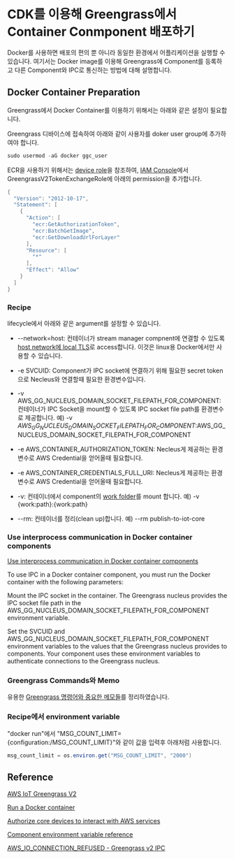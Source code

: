 # CDK를 이용해 Greengrass에서 Container Conmponent 배포하기 

Docker를 사용하면 배포의 편의 뿐 아니라 동일한 환경에서 어플리케이션을 실행할 수 있습니다. 여기서는 Docker image를 이용해 Greengrass에 Component를 등록하고 다른 Component와 IPC로 통신하는 방법에 대해 설명합니다. 

## Docker Container Preparation

Greengrass에서 Docker Container를 이용하기 위해서는 아래와 같은 설정이 필요합니다. 

Greengrass 디바이스에 접속하여 아래와 같이 사용자를 doker user group에 추가하여야 합니다. 

```java
sudo usermod -aG docker ggc_user
```

ECR을 사용하기 위해서는 [device role](https://docs.aws.amazon.com/greengrass/v2/developerguide/device-service-role.html)을 참조하여, [IAM Console](https://us-east-1.console.aws.amazon.com/iamv2/home?region=ap-northeast-2#/roles/details/GreengrassV2TokenExchangeRole?section=permissions)에서 GreengrassV2TokenExchangeRole에 아래의 permission을 추가합니다. 

```java
{
  "Version": "2012-10-17",
  "Statement": [
    {
      "Action": [
        "ecr:GetAuthorizationToken",
        "ecr:BatchGetImage",
        "ecr:GetDownloadUrlForLayer"
      ],
      "Resource": [
        "*"
      ],
      "Effect": "Allow"
    }
  ]
}
```

### Recipe

lifecycle에서 아래와 같은 argument를 설정할 수 있습니다. 

- --network=host: 컨테이너가 stream manager compnent에 연결할 수 있도록 [host network에 local TLS](https://docs.docker.com/engine/reference/run/#network-host)로 access합니다. 이것은 linux용 Docker에서만 사용할 수 있습니다. 
- -e SVCUID: Component가 IPC socket에 연결하기 위해 필요한 secret token으로 Necleus와 연결할때 필요한 환경변수입니다.

- -v AWS_GG_NUCLEUS_DOMAIN_SOCKET_FILEPATH_FOR_COMPONENT: 컨테이너가 IPC Socket을 mount할 수 있도록 IPC socket file path를 환경변수로 제공합니다. 예) -v $AWS_GG_NUCLEUS_DOMAIN_SOCKET_FILEPATH_FOR_COMPONENT:$AWS_GG_NUCLEUS_DOMAIN_SOCKET_FILEPATH_FOR_COMPONENT
- -e AWS_CONTAINER_AUTHORIZATION_TOKEN: Necleus게 제공하는 환경변수로 AWS Credential을 얻어올때 필요합니다.  
- -e AWS_CONTAINER_CREDENTIALS_FULL_URI: Necleus게 제공하는 환경변수로 AWS Credential을 얻어올때 필요합니다. 
- -v: 컨테이너에서 component의 [work folder](https://docs.aws.amazon.com/greengrass/v2/developerguide/component-recipe-reference.html#component-recipe-work-path)를 mount 합니다. 예) -v {work:path}:{work:path} 
- --rm: 컨테이너를 정리(clean up)합니다. 예) --rm publish-to-iot-core

### Use interprocess communication in Docker container components

[Use interprocess communication in Docker container components](https://docs.aws.amazon.com/greengrass/v2/developerguide/run-docker-container.html)

To use IPC in a Docker container component, you must run the Docker container with the following parameters:

Mount the IPC socket in the container. The Greengrass nucleus provides the IPC socket file path in the AWS_GG_NUCLEUS_DOMAIN_SOCKET_FILEPATH_FOR_COMPONENT environment variable.

Set the SVCUID and AWS_GG_NUCLEUS_DOMAIN_SOCKET_FILEPATH_FOR_COMPONENT environment variables to the values that the Greengrass nucleus provides to components. Your component uses these environment variables to authenticate connections to the Greengrass nucleus.




### Greengrass Commands와 Memo

유용한 [Greengrass 명령어와 중요한 메모들](https://github.com/kyopark2014/iot-greengrass/blob/main/greengrass-commands.md)를 정리하였습니다.


### Recipe에서 environment variable

"docker run"에서 "MSG_COUNT_LIMIT={configuration:/MSG_COUNT_LIMIT}"와 같이 값을 입력후 아래처럼 사용합니다. 

```java
msg_count_limit = os.environ.get("MSG_COUNT_LIMIT", "2000")
```

## Reference

[AWS IoT Greengrass V2](https://docs.aws.amazon.com/greengrass/v2/developerguide/what-is-iot-greengrass.html)

[Run a Docker container](https://docs.aws.amazon.com/greengrass/v2/developerguide/run-docker-container.html)

[Authorize core devices to interact with AWS services](https://docs.aws.amazon.com/greengrass/v2/developerguide/device-service-role.html)

[Component environment variable reference](https://docs.aws.amazon.com/greengrass/v2/developerguide/component-environment-variables.html)

[AWS_IO_CONNECTION_REFUSED - Greengrass v2 IPC](https://repost.aws/questions/QUtC1ZkV4OShak0dUmmLV6KA/aws-io-connection-refused-greengrass-v-2-ipc)
